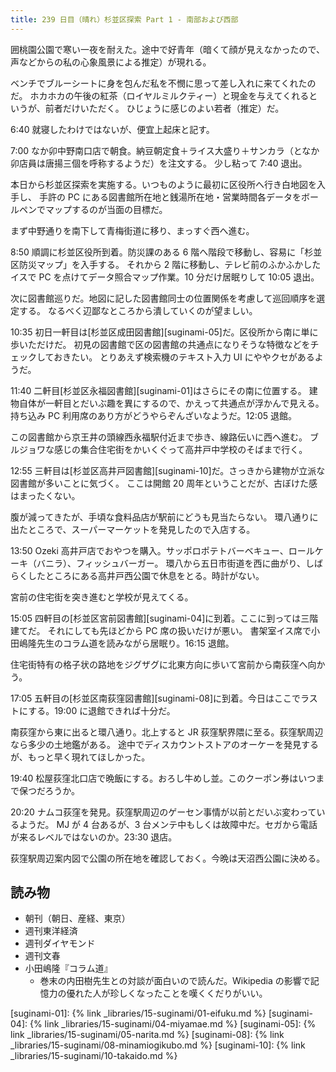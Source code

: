 ```yaml
---
title: 239 日目（晴れ）杉並区探索 Part 1 - 南部および西部
---
```


囲桃園公園で寒い一夜を耐えた。途中で好青年（暗くて顔が見えなかったので、声などからの私の心象風景による推定）が現れる。

ベンチでブルーシートに身を包んだ私を不憫に思って差し入れに来てくれたのだ。
ホカホカの午後の紅茶（ロイヤルミルクティー）と現金を与えてくれるというが、前者だけいただく。
ひじょうに感じのよい若者（推定）だ。

6:40 就寝したわけではないが、便宜上起床と記す。

7:00 なか卯中野南口店で朝食。納豆朝定食＋ライス大盛り＋サンカラ（となか卯店員は唐揚三個を呼称するようだ）を注文する。
少し粘って 7:40 退出。

本日から杉並区探索を実施する。いつものように最初に区役所へ行き白地図を入手し、
手許の PC にある図書館所在地と銭湯所在地・営業時間各データをボールペンでマップするのが当面の目標だ。

まず中野通りを南下して青梅街道に移り、まっすぐ西へ進む。

8:50 順調に杉並区役所到着。防災課のある 6 階へ階段で移動し、容易に「杉並区防災マップ」を入手する。
それから 2 階に移動し、テレビ前のふかふかしたイスで PC を点けてデータ照合マップ作業。10 分だけ居眠りして
10:05 退出。

次に図書館巡りだ。地図に記した図書館同士の位置関係を考慮して巡回順序を選定する。
なるべく辺鄙なところから潰していくのが望ましい。

10:35 初日一軒目は[杉並区成田図書館][suginami-05]だ。区役所から南に単に歩いただけだ。
初見の図書館で区の図書館の共通点になりそうな特徴などをチェックしておきたい。
とりあえず検索機のテキスト入力 UI にややクセがあるようだ。

11:40 二軒目[杉並区永福図書館][suginami-01]はさらにその南に位置する。
建物自体が一軒目とだいぶ趣を異にするので、かえって共通点が浮かんで見える。
持ち込み PC 利用席のあり方がどうやらぞんざいなようだ。12:05 退館。

この図書館から京王井の頭線西永福駅付近まで歩き、線路伝いに西へ進む。
ブルジョワな感じの集合住宅街をかいくぐって高井戸中学校のそばまで行く。

12:55 三軒目は[杉並区高井戸図書館][suginami-10]だ。さっきから建物が立派な図書館が多いことに気づく。
ここは開館 20 周年ということだが、古ぼけた感はまったくない。

腹が減ってきたが、手頃な食料品店が駅前にどうも見当たらない。
環八通りに出たところで、スーパーマーケットを発見したので入店する。

13:50 Ozeki 高井戸店でおやつを購入。サッポロポテトバーベキュー、ロールケーキ（バニラ）、フィッシュバーガー。
環八から五日市街道を西に曲がり、しばらくしたところにある高井戸西公園で休息をとる。時計がない。

宮前の住宅街を突き進むと学校が見えてくる。

15:05 四軒目の[杉並区宮前図書館][suginami-04]に到着。ここに到っては三階建てだ。
それにしても先ほどから PC 席の扱いだけが悪い。
書架室イス席で小田嶋隆先生のコラム道を読みながら居眠り。16:15 退館。

住宅街特有の格子状の路地をジグザグに北東方向に歩いて宮前から南荻窪へ向かう。

17:05 五軒目の[杉並区南荻窪図書館][suginami-08]に到着。今日はここでラストにする。19:00 に退館できれば十分だ。

南荻窪から東に出ると環八通り。北上すると JR 荻窪駅界隈に至る。荻窪駅周辺なら多少の土地鑑がある。
途中でディスカウントストアのオーケーを発見するが、もっと早く現れてほしかった。

19:40 松屋荻窪北口店で晩飯にする。おろし牛めし並。このクーポン券はいつまで保つだろうか。

20:20 ナムコ荻窪を発見。荻窪駅周辺のゲーセン事情が以前とだいぶ変わっているようだ。
MJ が 4 台あるが、3 台メンテ中もしくは故障中だ。セガから電話が来るレベルではないのか。23:30 退店。

荻窪駅周辺案内図で公園の所在地を確認しておく。今晩は天沼西公園に決める。

## 読み物

* 朝刊（朝日、産経、東京）
* 週刊東洋経済
* 週刊ダイヤモンド
* 週刊文春
* 小田嶋隆『コラム道』
  * 巻末の内田樹先生との対談が面白いので読んだ。Wikipedia の影響で記憶力の優れた人が珍しくなったことを嘆くくだりがいい。

[suginami-01]: {% link _libraries/15-suginami/01-eifuku.md %}
[suginami-04]: {% link _libraries/15-suginami/04-miyamae.md %}
[suginami-05]: {% link _libraries/15-suginami/05-narita.md %}
[suginami-08]: {% link _libraries/15-suginami/08-minamiogikubo.md %}
[suginami-10]: {% link _libraries/15-suginami/10-takaido.md %}
